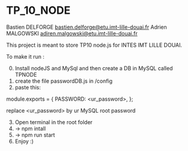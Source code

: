 # TP_10_NODE
Bastien DELFORGE bastien.delforge@etu.imt-lille-douai.fr
Adrien MALGOWSKI adiren.malgowski@etu.imt-lille-douai.fr


This project is meant to store TP10 node.js for INTES IMT LILLE DOUAI.

To make it run :

0) Install nodeJS and MySql and then create a DB in MySQL called TPNODE
1) create the file passwordDB.js in /config
2) paste this:

module.exports = {
    PASSWORD: <ur_password>,
};

replace <ur_password> by ur MySQL root password

3) Open terminal in the root folder 
4) -> npm intall
5) -> npm run start
6) Enjoy :) 
